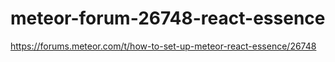 # meteor-forum-26748-react-essence

https://forums.meteor.com/t/how-to-set-up-meteor-react-essence/26748
